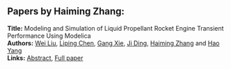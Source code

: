 <h2>Papers by Haiming Zhang:</h2>
<p>
<b>Title:</b> Modeling and Simulation of Liquid Propellant Rocket Engine Transient Performance Using Modelica<br />
<b>Authors:</b> <a href="../authors/author_184.html">Wei Liu</a>, <a href="../authors/author_49.html">Liping Chen</a>, <a href="../authors/author_336.html">Gang Xie</a>, <a href="../authors/author_69.html">Ji Ding</a>, <a href="../authors/author_339.html">Haiming Zhang</a> and <a href="../authors/author_337.html">Hao Yang</a><br />
<b>Links:</b> <a href="../abstracts/abstract_52.pdf">Abstract</a>, <a href="../submissions/ecp15118485_LiuChenXieDingZhangYang.pdf">Full paper</a>
</p>